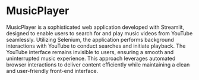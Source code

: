 <h1>MusicPlayer</h1>

<p>MusicPlayer is a sophisticated web application developed with Streamlit, designed to enable users to search for and play music videos from YouTube seamlessly. Utilizing Selenium, the application performs background interactions with YouTube to conduct searches and initiate playback. The YouTube interface remains invisible to users, ensuring a smooth and uninterrupted music experience. This approach leverages automated browser interactions to deliver content efficiently while maintaining a clean and user-friendly front-end interface.</p>
